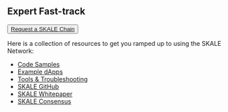 ## Expert Fast-track

<button>[Request a SKALE Chain](https://skale.network/innovators-signup)</button>

Here is a collection of resources to get you ramped up to using the SKALE Network:

-   [Code Samples](/developer/code-samples)
-   [Example dApps](/developer/example-dapps)
-   [Tools & Troubleshooting](/developer/tools-and-troubleshooting)
-   [SKALE GitHub](https://github.com/skalenetwork)
-   [SKALE Whitepaper](https://skale.network/whitepaper)
-   [SKALE Consensus](/technology/skale-consensus)
